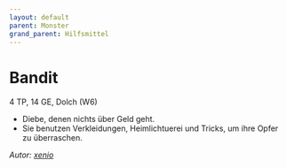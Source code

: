 ```yaml
---
layout: default
parent: Monster
grand_parent: Hilfsmittel
---
```


# Bandit
4 TP, 14 GE, Dolch (W6)
- Diebe, denen nichts über Geld geht.
- Sie benutzen Verkleidungen, Heimlichtuerei und Tricks, um ihre Opfer zu überraschen.

*Autor: [xenio](https://xenioinabottle.blogspot.com)*

